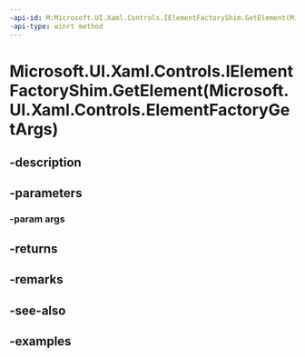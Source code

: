 ```yaml
---
-api-id: M:Microsoft.UI.Xaml.Controls.IElementFactoryShim.GetElement(Microsoft.UI.Xaml.Controls.ElementFactoryGetArgs)
-api-type: winrt method
---
```


# Microsoft.UI.Xaml.Controls.IElementFactoryShim.GetElement(Microsoft.UI.Xaml.Controls.ElementFactoryGetArgs)

<!--
public Windows.UI.Xaml.UIElement GetElement (Microsoft.UI.Xaml.Controls.ElementFactoryGetArgs args);
-->

## -description

## -parameters

### -param args

## -returns

## -remarks

## -see-also

## -examples

